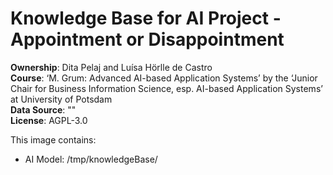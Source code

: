 # Knowledge Base for AI Project - Appointment or Disappointment

**Ownership**: Dita Pelaj and Luísa Hörlle de Castro \
**Course**: ‘M. Grum: Advanced AI-based Application Systems’ by the ‘Junior Chair for Business Information Science, esp. AI-based Application Systems’ at University of Potsdam \
**Data Source**: "" \
**License**: AGPL-3.0 

This image contains:
- AI Model: /tmp/knowledgeBase/
